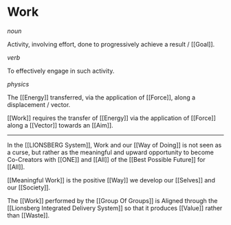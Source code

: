 # Work

_noun_

Activity, involving effort, done to progressively achieve a result / [[Goal]]. 

_verb_

To effectively engage in such activity. 

_physics_

The [[Energy]] transferred, via the application of [[Force]], along a displacement / vector. 

[[Work]] requires the transfer of [[Energy]] via the application of [[Force]] along a [[Vector]] towards an [[Aim]]. 

___

In the [[LIONSBERG System]], Work and our [[Way of Doing]] is not seen as a curse, but rather as the meaningful and upward opportunity to become Co-Creators with [[ONE]] and [[All]] of the [[Best Possible Future]] for [[All]]. 

[[Meaningful Work]] is the positive [[Way]] we develop our [[Selves]] and our [[Society]]. 

The [[Work]] performed by the [[Group Of Groups]] is Aligned through the [[Lionsberg Integrated Delivery System]] so that it produces [[Value]] rather than [[Waste]]. 


